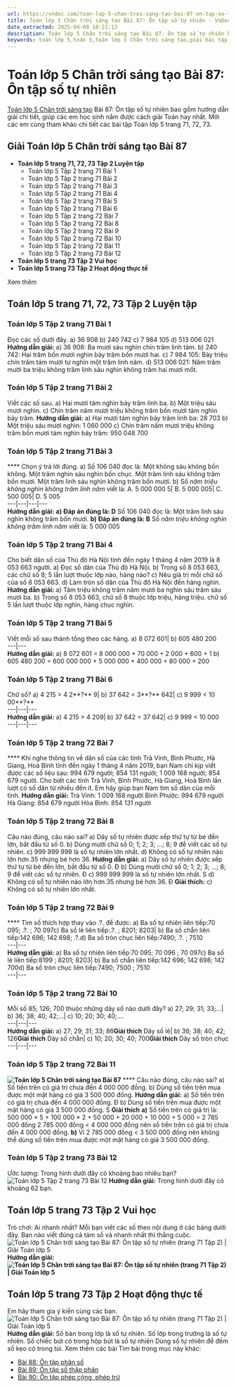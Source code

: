 ```yaml
---
url: https://vndoc.com/toan-lop-5-chan-troi-sang-tao-bai-87-on-tap-so-tu-nhien-336678
title: Toán lớp 5 Chân trời sáng tạo Bài 87: Ôn tập số tự nhiên - VnDoc.com
date_extracted: 2025-04-09 10:21:13
description: Toán lớp 5 Chân trời sáng tạo Bài 87: Ôn tập số tự nhiên bao gồm hướng dẫn giải chi tiết, giúp các em học sinh nắm được cách giải Toán hay nhất. Mời các em cùng tham khảo chi tiết các bài tập Toán lớp 5 trang 71.
keywords: toán lớp 5,toán 5,toán lớp 5 Chân trời sáng tạo,giải bài tập toán lớp 5 Chân trời sáng tạo,giải toán lớp 5 Chân trời sáng tạo,toán lớp 5 sách Chân trời sáng tạo,toán 5 Chân trời sáng tạo,giải sách toán lớp 5 Chân trời sáng tạo,Toán lớp 5 Chân trời sáng tạo Bài 87,Toán lớp 5 Chân trời sáng tạo trang 71,Giải Toán lớp 5 Chân trời sáng tạo trang 71,Ôn tập số tự nhiên trang 71 lớp 5
---
```


# Toán lớp 5 Chân trời sáng tạo Bài 87: Ôn tập số tự nhiên
[Toán lớp 5 Chân trời sáng tạo](<https://vndoc.com/toan-lop-5-chan-troi-sang-tao>) Bài 87: Ôn tập số tự nhiên bao gồm hướng dẫn giải chi tiết, giúp các em học sinh nắm được cách giải Toán hay nhất. Mời các em cùng tham khảo chi tiết các bài tập Toán lớp 5 trang 71, 72, 73.
## **Giải Toán lớp 5 Chân trời sáng tạo Bài 87**
  * **Toán lớp 5 trang 71, 72, 73 Tập 2 Luyện tập**
    * Toán lớp 5 Tập 2 trang 71 Bài 1
    * Toán lớp 5 Tập 2 trang 71 Bài 2
    * Toán lớp 5 Tập 2 trang 71 Bài 3
    * Toán lớp 5 Tập 2 trang 71 Bài 4
    * Toán lớp 5 Tập 2 trang 71 Bài 5
    * Toán lớp 5 Tập 2 trang 71 Bài 6
    * Toán lớp 5 Tập 2 trang 72 Bài 7
    * Toán lớp 5 Tập 2 trang 72 Bài 8
    * Toán lớp 5 Tập 2 trang 72 Bài 9
    * Toán lớp 5 Tập 2 trang 72 Bài 10
    * Toán lớp 5 Tập 2 trang 72 Bài 11
    * Toán lớp 5 Tập 2 trang 73 Bài 12
  * **Toán lớp 5 trang 73 Tập 2 Vui học**
  * **Toán lớp 5 trang 73 Tập 2 Hoạt động thực tế**

Xem thêm
## **Toán lớp 5 trang 71, 72, 73 Tập 2 Luyện tập**
### **Toán lớp 5 Tập 2 trang 71 Bài 1**
Đọc các số dưới đây.
a\) 36 908
b\) 240 742
c\) 7 984 105
d\) 513 006 021
**Hướng dẫn giải:**
a\) 36 908: Ba mươi sáu nghìn chín trăm linh tám.
b\) 240 742: Hai trăm bốn mươi nghìn bảy trăm bốn mươi hai.
c\) 7 984 105: Bảy triệu chín trăm tám mươi tư nghìn một trăm linh năm.
d\) 513 006 021: Năm trăm mười ba triệu không trăm linh sáu nghìn không trăm hai mươi mốt.
### **Toán lớp 5 Tập 2 trang 71 Bài 2**
Viết các số sau.
a\) Hai mươi tám nghìn bảy trăm linh ba.
b\) Một triệu sáu mươi nghìn.
c\) Chín trăm năm mươi triệu không trăm bốn mươi tám nghìn bảy trăm.
**Hướng dẫn giải:**
a\) Hai mươi tám nghìn bảy trăm linh ba: 28 703
b\) Một triệu sáu mươi nghìn: 1 060 000
c\) Chín trăm năm mươi triệu không trăm bốn mươi tám nghìn bảy trăm: 950 048 700
### **Toán lớp 5 Tập 2 trang 71 Bài 3**
**** Chọn ý trả lời đúng.
a\) Số 106 040 đọc là:
Một không sáu không bốn không.
Một trăm nghìn sáu nghìn bốn chục.
Một trăm linh sáu không trăm bốn mươi.
Một trăm linh sáu nghìn không trăm bốn mươi.
b\) Số _năm triệu không nghìn không trăm linh năm_ viết là:
A. 5 000 000 5| B. 5 000 005| C. 500 005| D. 5 005  
---|---|---|---  
**Hướng dẫn giải:**
**a\) Đáp án đúng là: D**
Số 106 040 đọc là: Một trăm linh sáu nghìn không trăm bốn mươi.
**b\) Đáp án đúng là: B**
Số _năm triệu không nghìn không trăm linh năm_ viết là: 5 000 005
### **Toán lớp 5 Tập 2 trang 71 Bài 4**
Cho biết dân số của Thủ đô Hà Nội tính đến ngày 1 tháng 4 năm 2019 là 8 053 663 người.
a\) Đọc số dân của Thủ đô Hà Nội.
b\) Trong số 8 053 663, các chữ số 8; 5 lần lượt thuộc lớp nào, hàng nào?
c\) Nêu giá trị mỗi chữ số của số 8 053 663.
d\) Làm tròn số dân của Thủ đô Hà Nội đến hàng nghìn.
**Hướng dẫn giải:**
a\) Tám triệu không trăm năm mươi ba nghìn sáu trăm sáu mươi ba.
b\) Trong số 8 053 663,
chữ số 8 thuộc lớp triệu, hàng triệu.
chữ số 5 lần lượt thuộc lớp nghìn, hàng chục nghìn.
### **Toán lớp 5 Tập 2 trang 71 Bài 5**
Viết mỗi số sau thành tổng theo các hàng.
a\) 8 072 601| b\) 605 480 200  
---|---  
**Hướng dẫn giải:**
a\) 8 072 601 = 8 000 000 + 70 000 + 2 000 + 600 + 1
b\) 605 480 200 = 600 000 000 + 5 000 000 + 400 000 + 80 000 + 200
### **Toán lớp 5 Tập 2 trang 71 Bài 6**
Chữ số?
a\) 4 215 > 4 2**?** 9| b\) 37 642 = 3**?** 642| c\) 9 999 < 10 00**?**  
---|---|---  
**Hướng dẫn giải:**
a\) 4 215 > 4 209| b\) 37 642 = 37 642| c\) 9 999 < 10 000  
---|---|---  
### **Toán lớp 5 Tập 2 trang 72 Bài 7**
**** Khi nghe thông tin về dân số của các tỉnh Trà Vinh, Bình Phước, Hà Giang, Hoà Bình tính đến ngày 1 tháng 4 năm 2019, bạn Nam chỉ kịp viết được các số liệu sau:
994 679 người; 854 131 người; 1 009 168 người; 854 679 người.
Cho biết các tỉnh Trà Vinh, Bình Phước, Hà Giang, Hoà Bình lần lượt có số dân từ nhiều đến ít.
Em hãy giúp bạn Nam tìm số dân của mỗi tỉnh.
**Hướng dẫn giải:**
Trà Vinh: 1 009 168 người
Bình Phước: 994 679 người
Hà Giang: 854 679 người
Hòa Bình: 854 131 người
### **Toán lớp 5 Tập 2 trang 72 Bài 8**
Câu nào đúng, câu nào sai?
a\) Dãy số tự nhiên được xếp thứ tự từ bé đến lớn, bắt đầu từ số 0.
b\) Dùng mười chữ số 0; 1; 2; 3; ...; 8; 9 để viết các số tự nhiên.
c\) 999 999 999 là số tự nhiên lớn nhất.
d\) Không có số tự nhiên nào lớn hơn 35 nhưng bé hơn 36.
**Hướng dẫn giải:**
a\) Dãy số tự nhiên được xếp thứ tự từ bé đến lớn, bắt đầu từ số 0. Đ
b\) Dùng mười chữ số 0; 1; 2; 3; ...; 8; 9 để viết các số tự nhiên. Đ
c\) 999 999 999 là số tự nhiên lớn nhất. S
d\) Không có số tự nhiên nào lớn hơn 35 nhưng bé hơn 36. Đ
**Giải thích:** c\) Không có số tự nhiên lớn nhất.
### **Toán lớp 5 Tập 2 trang 72 Bài 9**
**** Tìm số thích hợp thay vào .?. để được:
a\) Ba số tự nhiên liên tiếp:70 095; .?. ; 70 097c\) Ba số lẻ liên tiếp:.?. ; 8201; 8203| b\) Ba số chẵn liên tiếp:142 696; 142 698; .?.d\) Ba số tròn chục liên tiếp:7490; .?. ; 7510  
---|---  
**Hướng dẫn giải:**
a\) Ba số tự nhiên liên tiếp:70 095; 70 096 ; 70 097c\) Ba số lẻ liên tiếp:8199 ; 8201; 8203| b\) Ba số chẵn liên tiếp:142 696; 142 698; 142 700d\) Ba số tròn chục liên tiếp:7490; 7500 ; 7510  
---|---  
### **Toán lớp 5 Tập 2 trang 72 Bài 10**
Mỗi số 85; 126; 700 thuộc những dãy số nào dưới đây?
a\) 27; 29; 31; 33;...| b\) 36; 38; 40; 42;...| c\) 10; 20; 30; 40;....  
---|---|---  
**Hướng dẫn giải:**
a\) 27; 29; 31; 33; 86**Giải thích** Dãy số lẻ| b\) 36; 38; 40; 42; 126**Giải thích** Dãy số chẵn| c\) 10; 20; 30; 40; 700**Giải thích** Dãy số tròn chục  
---|---|---  
### **Toán lớp 5 Tập 2 trang 72 Bài 11**
**![Toán lớp 5 Chân trời sáng tạo Bài 87](https://i.vdoc.vn/data/image/2025/02/19/bai-87-on-tap-so-tu-nhien-221403.png)**
**** Câu nào đúng, câu nào sai?
a\) Số tiền trên có giá trị chưa đến 4 000 000 đồng.
b\) Dùng số tiền trên mua được một mặt hàng có giá 3 500 000 đồng.
**Hướng dẫn giải:**
a\) Số tiền trên có giá trị chưa đến 4 000 000 đồng. Đ
b\) Dùng số tiền trên mua được một mặt hàng có giá 3 500 000 đồng. S
**Giải thích**
**a\)** Số tiền trên có giá trị là:
500 000 × 5 + 100 000 × 2 + 50 000 + 20 000 + 10 000 + 5 000 = 2 785 000 đồng
2 785 000 đồng < 4 000 000 đồng nên số tiền trên có giá trị chưa đến 4 000 000 đồng.
**b\)** Vì 2 785 000 đồng < 3 500 000 đồng
nên không thể dùng số tiền trên mua được một mặt hàng có giá 3 500 000 đồng.
### **Toán lớp 5 Tập 2 trang 73 Bài 12**
Ước lượng: Trong hình dưới đây có khoảng bao nhiêu bạn?
![Toán lớp 5 Tập 2 trang 73 Bài 12](https://i.vdoc.vn/data/image/2025/02/19/bai-87-on-tap-so-tu-nhien-221404.png)
**Hướng dẫn giải:**
Trong hình dưới đây có khoảng 62 bạn.
## **Toán lớp 5 trang 73 Tập 2 Vui học**
Trò chơi: Ai nhanh nhất?
Mỗi bạn viết các số theo nội dung ở các bảng dưới đây.
Bạn nào viết đúng cả tám số và nhanh nhất thì thắng cuộc.
![Toán lớp 5 Chân trời sáng tạo Bài 87: Ôn tập số tự nhiên \(trang 71 Tập 2\) | Giải Toán lớp 5](https://i.vdoc.vn/data/image/2025/02/19/bai-87-on-tap-so-tu-nhien-221405.png)
**Hướng dẫn giải:**
**![Toán lớp 5 Chân trời sáng tạo Bài 87: Ôn tập số tự nhiên \(trang 71 Tập 2\) | Giải Toán lớp 5](https://i.vdoc.vn/data/image/2025/02/19/bai-87-on-tap-so-tu-nhien-221406.png)**
## **Toán lớp 5 trang 73 Tập 2 Hoạt động thực tế**
Em hãy tham gia ý kiến cùng các bạn.
![Toán lớp 5 Chân trời sáng tạo Bài 87: Ôn tập số tự nhiên \(trang 71 Tập 2\) | Giải Toán lớp 5](https://i.vdoc.vn/data/image/2025/02/19/bai-87-on-tap-so-tu-nhien-221407.png)
**Hướng dẫn giải:**
Số bàn trong lớp là số tự nhiên.
Số lớp trong trường là số tự nhiên.
Số chiếc bút có trong hộp bút là số tự nhiên
Dùng số tự nhiên để đếm số kẹo có trong túi.
Xem thêm các bài Tìm bài trong mục này khác:
  * [Bài 88: Ôn tập phân số](</toan-lop-5-chan-troi-sang-tao-bai-88-on-tap-phan-so-336679>)
  * [Bài 89: Ôn tập số thập phân](</toan-lop-5-chan-troi-sang-tao-bai-89-on-tap-so-thap-phan-336741>)
  * [Bài 90: Ôn tập phép cộng, phép trừ](</toan-lop-5-chan-troi-sang-tao-bai-90-on-tap-phep-cong-phep-tru-336747>)

